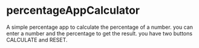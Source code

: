 # percentageAppCalculator
A simple percentage app to calculate the percentage of a number. you can enter a number and the percentage to get the result. you have two  buttons CALCULATE and RESET.
